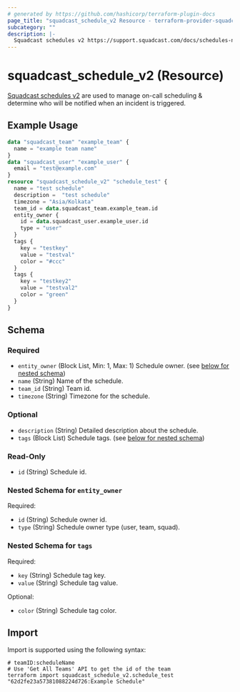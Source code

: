 ```yaml
---
# generated by https://github.com/hashicorp/terraform-plugin-docs
page_title: "squadcast_schedule_v2 Resource - terraform-provider-squadcast"
subcategory: ""
description: |-
  Squadcast schedules v2 https://support.squadcast.com/docs/schedules-new are used to manage on-call scheduling & determine who will be notified when an incident is triggered.
---
```


# squadcast_schedule_v2 (Resource)

[Squadcast schedules v2](https://support.squadcast.com/docs/schedules-new) are used to manage on-call scheduling & determine who will be notified when an incident is triggered.

## Example Usage

```terraform
data "squadcast_team" "example_team" {
  name = "example team name"
}
data "squadcast_user" "example_user" {
  email = "test@example.com"
}
resource "squadcast_schedule_v2" "schedule_test" {
  name = "test schedule"
  description =  "test schedule"
  timezone = "Asia/Kolkata"
  team_id = data.squadcast_team.example_team.id
  entity_owner {
    id = data.squadcast_user.example_user.id
    type = "user"
  }
  tags {
    key = "testkey"
    value = "testval"
    color = "#ccc"
  }
  tags {
    key = "testkey2"
    value = "testval2"
    color = "green"
  }
}
```

<!-- schema generated by tfplugindocs -->
## Schema

### Required

- `entity_owner` (Block List, Min: 1, Max: 1) Schedule owner. (see [below for nested schema](#nestedblock--entity_owner))
- `name` (String) Name of the schedule.
- `team_id` (String) Team id.
- `timezone` (String) Timezone for the schedule.

### Optional

- `description` (String) Detailed description about the schedule.
- `tags` (Block List) Schedule tags. (see [below for nested schema](#nestedblock--tags))

### Read-Only

- `id` (String) Schedule id.

<a id="nestedblock--entity_owner"></a>
### Nested Schema for `entity_owner`

Required:

- `id` (String) Schedule owner id.
- `type` (String) Schedule owner type (user, team, squad).


<a id="nestedblock--tags"></a>
### Nested Schema for `tags`

Required:

- `key` (String) Schedule tag key.
- `value` (String) Schedule tag value.

Optional:

- `color` (String) Schedule tag color.

## Import

Import is supported using the following syntax:

```shell
# teamID:scheduleName
# Use 'Get All Teams' API to get the id of the team
terraform import squadcast_schedule_v2.schedule_test "62d2fe23a57381088224d726:Example Schedule"
```
